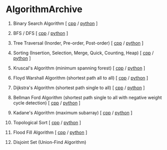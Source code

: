 # AlgorithmArchive

1. Binary Search Algorithm [ [cpp](https://github.com/litcoderr/AlgorithmArchive/tree/main/1.binary_search/cpp) / [python](https://github.com/litcoderr/AlgorithmArchive/tree/main/1.binary_search/python) ]

2. BFS / DFS [ [cpp](https://github.com/litcoderr/AlgorithmArchive/tree/main/2.bfs_dfs/cpp) / [python](https://github.com/litcoderr/AlgorithmArchive/tree/main/2.bfs_dfs/python) ]

3. Tree Traversal (Inorder, Pre-order, Post-order) [ [cpp](https://github.com/litcoderr/AlgorithmArchive/tree/main/3.tree_traversal/cpp) / [python](https://github.com/litcoderr/AlgorithmArchive/tree/main/3.tree_traversal/python) ]

4. Sorting (Insertion, Selection, Merge, Quick, Counting, Heap) [ [cpp](https://github.com/litcoderr/algorithmarchive/tree/main/4.sorting/cpp) / [python](https://github.com/litcoderr/AlgorithmArchive/tree/main/4.sorting/python) ]

5. Kruscal's Algorithm (minimum spanning forest) [ [cpp](https://github.com/litcoderr/algorithmarchive/tree/main/5.minimum_spanning_tree/cpp) / [python](https://github.com/litcoderr/algorithmarchive/tree/main/5.minimum_spanning_tree/python) ]

6. Floyd Warshall Algorithm (shortest path all to all) [ [cpp](https://github.com/litcoderr/algorithmarchive/tree/main/6.floyd_warshall/cpp) / [python](https://github.com/litcoderr/algorithmarchive/tree/main/6.floyd_warshall/python) ]

7. Dijkstra's Algorithm (shortest path single to all) [ [cpp](https://github.com/litcoderr/algorithmarchive/tree/main/7.dijkstra/cpp) / [python](https://github.com/litcoderr/algorithmarchive/tree/main/7.dijkstra/python) ]

8. Bellman Ford Algorithm (shortest path single to all with negative weight cycle detection) [ [cpp](https://github.com/litcoderr/algorithmarchive/tree/main/8.bellman_ford/cpp) / [python](https://github.com/litcoderr/algorithmarchive/tree/main/8.bellman_ford/python) ]

9. Kadane's Algorithm (maximum subarray) [ [cpp](https://github.com/litcoderr/algorithmarchive/tree/main/9.kadane/cpp) / [python](https://github.com/litcoderr/algorithmarchive/tree/main/9.kadane/python) ]

10. Topological Sort [ [cpp](https://github.com/litcoderr/algorithmarchive/tree/main/10.topological_sort/cpp) / [python](https://github.com/litcoderr/algorithmarchive/tree/main/10.topological_sort/python) ]

11. Flood Fill Algorithm [ [cpp](https://github.com/litcoderr/algorithmarchive/tree/main/11.flood_fill/cpp) / [python](https://github.com/litcoderr/algorithmarchive/tree/main/11.flood_fill/python) ]

12. Disjoint Set (Union-Find Algorithm)
